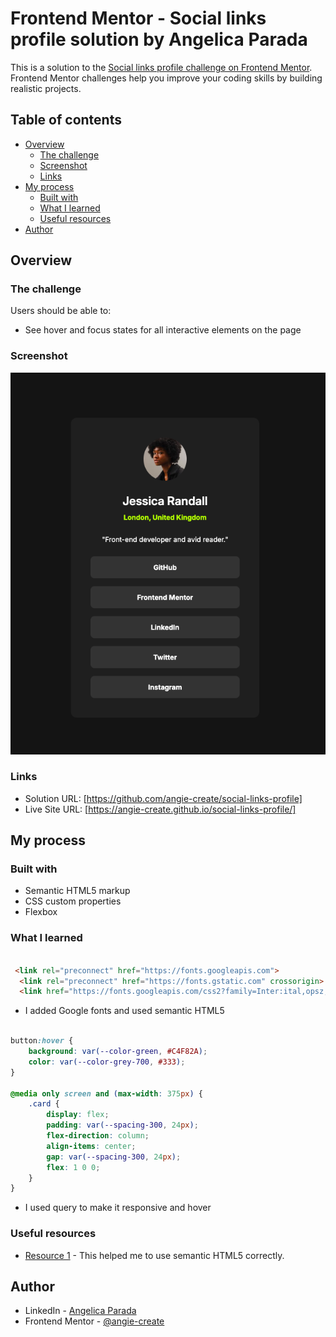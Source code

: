 # Frontend Mentor - Social links profile solution by Angelica Parada

This is a solution to the [Social links profile challenge on Frontend Mentor](https://www.frontendmentor.io/challenges/social-links-profile-UG32l9m6dQ). Frontend Mentor challenges help you improve your coding skills by building realistic projects. 

## Table of contents

- [Overview](#overview)
  - [The challenge](#the-challenge)
  - [Screenshot](#screenshot)
  - [Links](#links)
- [My process](#my-process)
  - [Built with](#built-with)
  - [What I learned](#what-i-learned)
  - [Useful resources](#useful-resources)
- [Author](#author)



## Overview

### The challenge

Users should be able to:

- See hover and focus states for all interactive elements on the page

### Screenshot

![](./assets/images/screenshot.png)

### Links

- Solution URL: [https://github.com/angie-create/social-links-profile]
- Live Site URL: [https://angie-create.github.io/social-links-profile/]

## My process

### Built with

- Semantic HTML5 markup
- CSS custom properties
- Flexbox

### What I learned

```html

 <link rel="preconnect" href="https://fonts.googleapis.com">
  <link rel="preconnect" href="https://fonts.gstatic.com" crossorigin>
  <link href="https://fonts.googleapis.com/css2?family=Inter:ital,opsz,wght@0,14..32,100..900;1,14..32,100..900&display=swap" rel="stylesheet">

```
- I added Google fonts and used semantic HTML5

```css

button:hover {
    background: var(--color-green, #C4F82A);
    color: var(--color-grey-700, #333);
}

@media only screen and (max-width: 375px) {
    .card {
        display: flex;
        padding: var(--spacing-300, 24px);
        flex-direction: column;
        align-items: center;
        gap: var(--spacing-300, 24px);
        flex: 1 0 0;
    }
}

```
- I used query to make it responsive and hover

### Useful resources

- [Resource 1](https://developer.mozilla.org/en-US/docs/Web/HTML/Element) - This helped me to use semantic HTML5 correctly.


## Author

- LinkedIn - [Angelica Parada](https://www.linkedin.com/in/angelica-parada/)
- Frontend Mentor - [@angie-create](https://www.frontendmentor.io/profile/angie-create)

